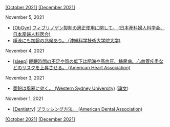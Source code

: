 [\[October 2021\]](2110.md) [\[December 2021\]](2112.md)

November 5, 2021
* [\[ObGyn\]](ObGyn.md) [フィブリノゲン製剤の適正使用に関して。 (日本産科婦人科学会、日本産婦人科医会)](https://www.jsog.or.jp/news/pdf/20210910_FBG_shuuchi.pdf)
* [唾液にも加齢の兆候あり。 (沖縄科学技術大学院大学)](https://www.oist.jp/ja/news-center/press-releases/36599)

November 4, 2021
* [\[sleep\]](sleep.md) [睡眠時間の不足や質の低下は肥満や高血圧、糖尿病、心血管疾患などのリスクを上昇させる。 (American Heart Association)](https://www.ahajournals.org/doi/full/10.1161/CIR.0000000000000444)

November 3, 2021
* [亜鉛は風邪に効く。 (Western Sydney University)](https://www.westernsydney.edu.au/nicm/news/zinc_shown_to_prevent_symptoms_and_shorten_duration_of_common_cold_and_flu-like_illnesses) ([論文](https://bmjopen.bmj.com/content/11/11/e047474))

November 1, 2021
* [\[Dentistry\]](Dentistry.md) [ブラッシング方法。 (American Dental Association)](https://www.mouthhealthy.org/en/az-topics/b/brushing-your-teeth)

[\[October 2021\]](2110.md) [\[December 2021\]](2112.md)
